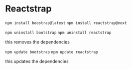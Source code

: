 # Reactstrap

`npm install boostrap@latest`
`npm install reactstrap@next`

`npm uninstall bootstrap`
`npm uninstall reactstrap`

this removes the dependencies

`npm update bootstrap`
`npm update reactstrap`

this updates the dependencies